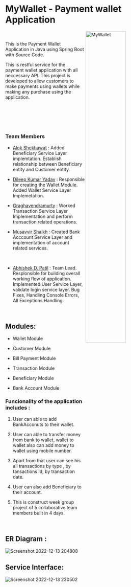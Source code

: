 # MyWallet - Payment wallet Application

<img src="https://user-images.githubusercontent.com/105943862/208486571-5d2a1eb9-b77e-4b70-975b-8128fcb8f86c.png" alt="MyWallet" width = "50%" align=right > 

</br>

This is the Payment Wallet Application in Java using Spring Boot with Source Code. 

This is restful service for the payment wallet application with all neccessary API. This project is developed to allow customers to make payments using wallets while making any purchase using the application. 

</br></br></br>
#
### Team Members 

- [Alok Shekhawat](https://github.com/aloks31) :  Added Beneficiary Service Layer implemtation. Establish relationship between Beneficiary entity and Customer entity.

-  [Dileep Kumar Yadav](https://github.com/dileep8920)  :  Responsible for creating the Wallet Module. Added Wallet Service Layer Implemetation.

- [Graghavendramurty](https://github.com/GandhamRaghavendra)  :  Worked Transaction Service Layer Implementation and perform transaction related operations.

- [Musavvir Shaikh](https://github.com/shaikh9560)  :  Created Bank Acccount Service Layer and implementation of account related services.
</br>

- [Abhishek D. Patil](https://github.com/abhishek-0713) :   Team Lead. Resplonsible for building overall working flow of application. Implemented User Service Layer, validate login service layer. Bug Fixes, Handling Console Errors, All Exceptions Handling.

                     

</br>

## Modules:

-	Wallet Module

-	Customer Module

-	Bill Payment Module

-	Transaction Module

-	Beneficiary Module

-	Bank Account Module

### Funcionality of the application includes : 

1. User can able to add BankAcconuts to their wallet.

2. User can able to transfer money from bank to wallet, wallet to wallet also can add money to wallet using mobile number.

3. Apart from that user can see his all transactions by type , by tansactions Id, by transaction date. 

4. User can also add Beneficiary to their account. 

5. This is construct week group project of 5 collaborative team members built in 4 days.

</br>

## ER Diagram : 

![Screenshot 2022-12-13 204808](https://user-images.githubusercontent.com/105943862/208492068-2bda95cc-33dd-4f7e-849d-3c1a7738e5c5.png)


## Service Interface: 

![Screenshot 2022-12-13 230502](https://user-images.githubusercontent.com/105943862/208456407-7a777063-ba42-46ed-a08e-c261dbdd3723.png)
